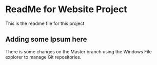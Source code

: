 # ReadMe for Website Project

This is the readme file for this project

## Adding some Ipsum here

There is some changes on the Master branch using the Windows
File explorer to manage Git repositories.
